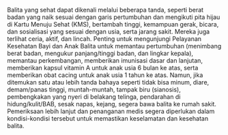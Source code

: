 Balita yang sehat dapat dikenali melalui beberapa tanda, seperti berat badan yang naik sesuai dengan garis pertumbuhan dan mengikuti pita hijau di Kartu Menuju Sehat (KMS), bertambah tinggi, kemampuan gerak, bicara, dan sosialisasi yang sesuai dengan usia, serta jarang sakit. Mereka juga terlihat ceria, aktif, dan lincah. Penting untuk mengunjungi Pelayanan Kesehatan Bayi dan Anak Balita untuk memantau pertumbuhan (menimbang berat badan, mengukur panjang/tinggi badan, dan lingkar kepala), memantau perkembangan, memberikan imunisasi dasar dan lanjutan, memberikan kapsul vitamin A untuk anak usia 6 bulan ke atas, serta memberikan obat cacing untuk anak usia 1 tahun ke atas. Namun, jika ditemukan satu atau lebih tanda bahaya seperti tidak bisa minum, diare, demam/panas tinggi, muntah-muntah, tampak biru (sianosis), pembengkakan yang nyeri di belakang telinga, pendarahan di hidung/kulit/BAB, sesak napas, kejang, segera bawa balita ke rumah sakit. Pemeriksaan lebih lanjut dan penanganan medis segera diperlukan dalam kondisi-kondisi tersebut untuk memastikan keselamatan dan kesehatan balita.
